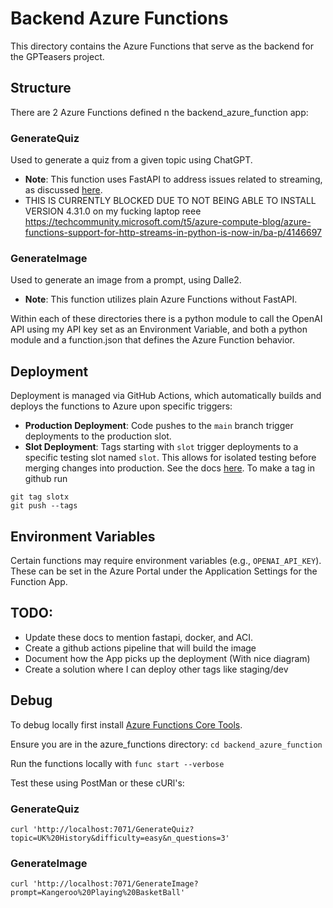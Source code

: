 # Backend Azure Functions

This directory contains the Azure Functions that serve as the backend for the GPTeasers project.

## Structure

There are 2 Azure Functions defined n the backend_azure_function app:

### GenerateQuiz

Used to generate a quiz from a given topic using ChatGPT.
- **Note**: This function uses FastAPI to address issues related to streaming, as discussed [here](https://github.com/Azure/azure-functions-python-worker/discussions/1349#discussioncomment-9777250).
- THIS IS CURRENTLY BLOCKED DUE TO NOT BEING ABLE TO INSTALL VERSION 4.31.0 on my fucking laptop reee https://techcommunity.microsoft.com/t5/azure-compute-blog/azure-functions-support-for-http-streams-in-python-is-now-in/ba-p/4146697

### GenerateImage

Used to generate an image from a prompt, using Dalle2.
- **Note**: This function utilizes plain Azure Functions without FastAPI.

Within each of these directories there is a python module to call the OpenAI API using my API key set as an Environment Variable, and both a python module and a function.json that defines the Azure Function behavior.


## Deployment

Deployment is managed via GitHub Actions, which automatically builds and deploys the functions to Azure upon specific triggers:
- **Production Deployment**: Code pushes to the `main` branch trigger deployments to the production slot.
- **Slot Deployment**: Tags starting with `slot` trigger deployments to a specific testing slot named `slot`. This allows for isolated testing before merging changes into production. See the docs [here](https://learn.microsoft.com/en-us/azure/azure-functions/functions-deployment-slots?tabs=azure-portal). To make a tag in github run 
```
git tag slotx
git push --tags
```


## Environment Variables

Certain functions may require environment variables (e.g., `OPENAI_API_KEY`). These can be set in the Azure Portal under the Application Settings for the Function App.
## TODO:
- Update these docs to mention fastapi, docker, and ACI.
- Create a github actions pipeline that will build the image
- Document how the App picks up the deployment (With nice diagram)
- Create a solution where I can deploy other tags like staging/dev 


## Debug 
To debug locally first install [Azure Functions Core Tools](https://learn.microsoft.com/en-us/azure/azure-functions/functions-run-local?tabs=linux%2Cisolated-process%2Cnode-v4%2Cpython-v2%2Chttp-trigger%2Ccontainer-apps&pivots=programming-language-python).

Ensure you are in the azure_functions directory: `cd backend_azure_function`

Run the functions locally with `func start --verbose`

Test these using PostMan or these cURl's:
### GenerateQuiz

`curl 'http://localhost:7071/GenerateQuiz?topic=UK%20History&difficulty=easy&n_questions=3'`

### GenerateImage


`curl 'http://localhost:7071/GenerateImage?prompt=Kangeroo%20Playing%20BasketBall'`